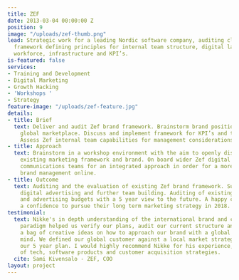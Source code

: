 ```yaml
---
title: ZEF
date: 2013-03-04 00:00:00 Z
position: 9
image: "/uploads/zef-thumb.png"
lead: Strategic work for a leading Nordic software company, auditing client  brand
  framework defining principles for internal team structure, digital law and marketing
  workforce, infrastructure and KPI’s.
is-featured: false
services:
- Training and Development
- Digital Marketing
- Growth Hacking
- 'Workshops '
- Strategy
feature-image: "/uploads/zef-feature.jpg"
details:
- title: Brief
  text: Deliver and audit Zef brand framework. Brainstorm brand positioning in the
    global marketplace. Discuss and implement framework for KPI’s and team development.
    Assess Zef internal team capabilities for management considerations.
- title: Approach
  text: Brainstorm in a workshop environment with the aim to openly discuss and audit
    existing marketing framework and brand. On board wider Zef digital marketing and
    communications teams for an integrated approach in order for a more effective
    brand management online.
- title: Outcome
  text: Auditing and the evaluation of existing Zef brand framework. Suggestions for
    digital advertising and further team building. Auditing of existing digital marketing
    and advertising budgets with a 5 year view to the future. A happy client with
    a confidence to pursue their long term marketing strategy in 2018.
testimonial:
  text: Nikke's in depth understanding of the international brand and content marketing
    paradigm helped us verify our plans, audit our current structure and come up with
    a bag of creative ideas on how to approach our brand with a global audience in
    mind. We defined our global customer against a local market strategies against
    our 5 year plan. I would highly recommend Nikke for his experience, in depth understanding
    of tech, software products and customer acquisition strategies.
  cite: Sami Kivensalo - ZEF, COO
layout: project
---
```


